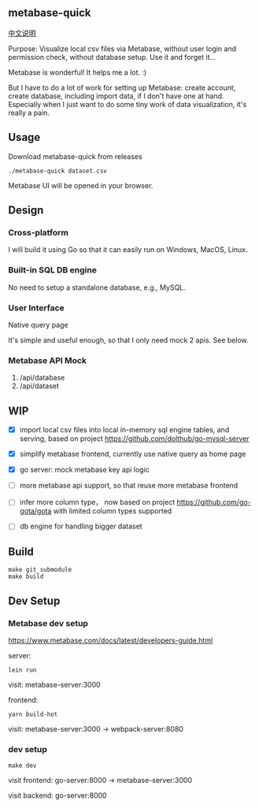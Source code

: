 
## metabase-quick

[中文说明](https://xujiahua.github.io/posts/metabase-quick-71d491f9-972e-4305-9f93-1af388b5ca9b/)

Purpose: Visualize local csv files via Metabase, without user login and permission check, without database setup.
Use it and forget it...

Metabase is wonderful! It helps me a lot. :) 

But I have to do a lot of work for setting up Metabase: create account, create database, including import data, if I don't have one at hand. Especially when I just want to do some tiny work of data visualization, it's really a pain.

## Usage

Download metabase-quick from releases


```
./metabase-quick dataset.csv
```

Metabase UI will be opened in your browser.

## Design

### Cross-platform

I will build it using Go so that it can easily run on Windows, MacOS, Linux.

### Built-in SQL DB engine

No need to setup a standalone database, e.g., MySQL.

### User Interface

Native query page

It's simple and useful enough, so that I only need mock 2 apis. See below.

### Metabase API Mock

1. /api/database
2. /api/dataset

## WIP

- [x] import local csv files into local in-memory sql engine tables, and serving, based on project https://github.com/dolthub/go-mysql-server
- [x] simplify metabase frontend, currently use native query as home page
- [x] go server: mock metabase key api logic
- [ ] more metabase api support, so that reuse more metabase frontend
- [ ] infer more column type， now based on project https://github.com/go-gota/gota with limited column types supported
- [ ] db engine for handling bigger dataset


## Build

```
make git_submodule
make build
```

## Dev Setup

### Metabase dev setup

https://www.metabase.com/docs/latest/developers-guide.html

server:

```
lein run
```

visit:
metabase-server:3000

frontend:

```
yarn build-hot
```

visit:
metabase-server:3000 -> webpack-server:8080

### dev setup

```
make dev
```

visit frontend:
go-server:8000 -> metabase-server:3000

visit backend:
go-server:8000
